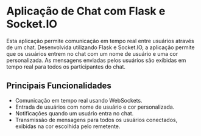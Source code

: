 # Aplicação de Chat com Flask e Socket.IO

Esta aplicação permite comunicação em tempo real entre usuários através de um chat. Desenvolvida utilizando Flask e Socket.IO, a aplicação permite que os usuários entrem no chat com um nome de usuário e uma cor personalizada. As mensagens enviadas pelos usuários são exibidas em tempo real para todos os participantes do chat.

## Principais Funcionalidades

- Comunicação em tempo real usando WebSockets.
- Entrada de usuários com nome de usuário e cor personalizada.
- Notificações quando um usuário entra no chat.
- Transmissão de mensagens para todos os usuários conectados, exibidas na cor escolhida pelo remetente.
